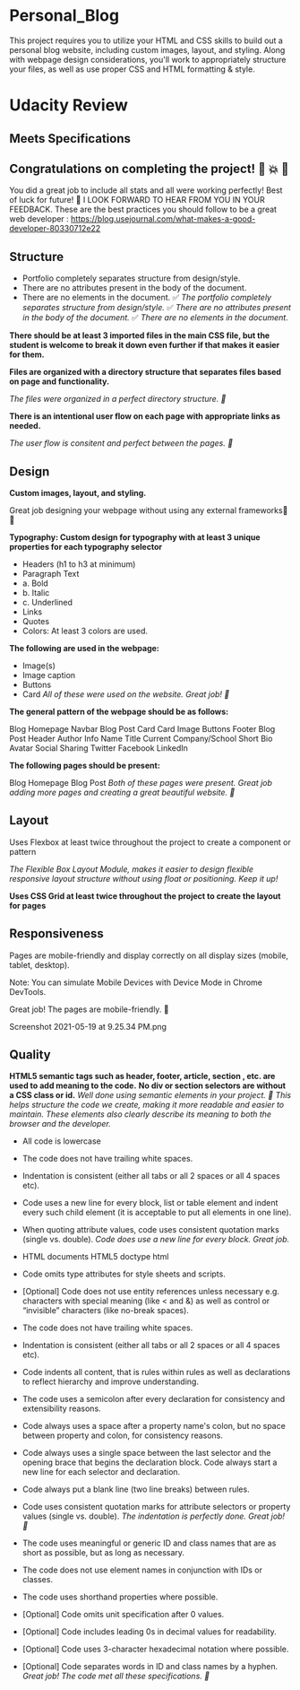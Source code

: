 # Personal_Blog
This project requires you to utilize your HTML and CSS skills to build out a personal blog website, including custom images, layout, and styling. Along with webpage design considerations, you'll work to appropriately structure your files, as well as use proper CSS and HTML formatting & style.

# Udacity Review

## Meets Specifications
## Congratulations on completing the project! :clap: :boom: :tada:
You did a great job to include all stats and all were working perfectly!
Best of luck for future! :clap:
I LOOK FORWARD TO HEAR FROM YOU IN YOUR FEEDBACK.
These are the best practices you should follow to be a great web developer :
https://blog.usejournal.com/what-makes-a-good-developer-80330712e22

## Structure
- Portfolio completely separates structure from design/style.
- There are no attributes present in the body of the document.
- There are no elements in the document.
:white_check_mark: *The portfolio completely separates structure from design/style.*
:white_check_mark: *There are no attributes present in the body of the document.*
:white_check_mark: *There are no elements in the document.*

**There should be at least 3 imported files in the main CSS file, but the student is welcome to break it down even further if that makes it easier for them.**

**Files are organized with a directory structure that separates files based on page and functionality.**

*The files were organized in a perfect directory structure. :clap:*

**There is an intentional user flow on each page with appropriate links as needed.**

*The user flow is consitent and perfect between the pages. :clap:*

## Design
**Custom images, layout, and styling.**

Great job designing your webpage without using any external frameworks:clap::clap:

**Typography: Custom design for typography with at least 3 unique properties for each typography selector**
- Headers (h1 to h3 at minimum)
- Paragraph Text
- a. Bold
- b. Italic
- c. Underlined
- Links 
- Quotes
- Colors: At least 3 colors are used.

**The following are used in the webpage:**

- Image(s)
- Image caption
- Buttons
- Card
*All of these were used on the website. Great job! :clap:*

**The general pattern of the webpage should be as follows:**

Blog Homepage
Navbar
Blog Post Card
Card
Image
Buttons
Footer
Blog Post
Header
Author Info
Name
Title
Current Company/School
Short Bio
Avatar
Social Sharing
Twitter
Facebook
LinkedIn

**The following pages should be present:**

Blog Homepage
Blog Post
*Both of these pages were present. Great job adding more pages and creating a great beautiful website. :tada:*

## Layout
Uses Flexbox at least twice throughout the project to create a component or pattern

*The Flexible Box Layout Module, makes it easier to design flexible responsive layout structure without using float or positioning. Keep it up!*

**Uses CSS Grid at least twice throughout the project to create the layout for pages**

## Responsiveness
Pages are mobile-friendly and display correctly on all display sizes (mobile, tablet, desktop).

Note: You can simulate Mobile Devices with Device Mode in Chrome DevTools.

Great job! The pages are mobile-friendly. :clap:

Screenshot 2021-05-19 at 9.25.34 PM.png

## Quality
**HTML5 semantic tags such as header, footer, article, section , etc. are used to add meaning to the code.**
**No div or section selectors are without a CSS class or id.**
*Well done using semantic elements in your project. :tada:*
*This helps structure the code we create, making it more readable and easier to maintain. These elements also clearly describe its meaning to both the browser and the developer.*

- All code is lowercase
- The code does not have trailing white spaces.
- Indentation is consistent (either all tabs or all 2 spaces or all 4 spaces etc).
- Code uses a new line for every block, list or table element and indent every such child element (it is acceptable to put all elements in one line).
- When quoting attribute values, code uses consistent quotation marks (single vs. double).
*Code does use a new line for every block. Great job.*

- HTML documents HTML5 doctype html
- Code omits type attributes for style sheets and scripts.
- [Optional] Code does not use entity references unless necessary e.g. characters with special meaning (like < and &) as well as control or “invisible” characters (like no-break spaces).

- The code does not have trailing white spaces.
- Indentation is consistent (either all tabs or all 2 spaces or all 4 spaces etc).
- Code indents all content, that is rules within rules as well as declarations to reflect hierarchy and improve understanding.
- The code uses a semicolon after every declaration for consistency and extensibility reasons.
- Code always uses a space after a property name's colon, but no space between property and colon, for consistency reasons.
- Code always uses a single space between the last selector and the opening brace that begins the declaration block. Code always start a new line for each selector and declaration.
- Code always put a blank line (two line breaks) between rules.
- Code uses consistent quotation marks for attribute selectors or property values (single vs. double).
*The indentation is perfectly done. Great job! :clap:*

- The code uses meaningful or generic ID and class names that are as short as possible, but as long as necessary.
- The code does not use element names in conjunction with IDs or classes.
- The code uses shorthand properties where possible.
- [Optional] Code omits unit specification after 0 values.
- [Optional] Code includes leading 0s in decimal values for readability.
- [Optional] Code uses 3-character hexadecimal notation where possible.
- [Optional] Code separates words in ID and class names by a hyphen.
*Great job! The code met all these specifications. :clap:*

